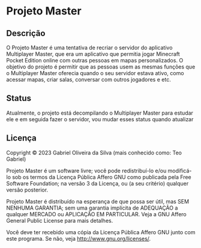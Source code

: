 # Projeto Master


## Descrição

O Projeto Master é uma tentativa de recriar o servidor do aplicativo Multiplayer Master, que era um aplicativo que permitia jogar Minecraft Pocket Edition online com outras pessoas em mapas personalizados. O objetivo do projeto é permitir que as pessoas usem as mesmas funções que o Multiplayer Master oferecia quando o seu servidor estava ativo, como acessar mapas, criar salas, conversar com outros jogadores e etc.

## Status

Atualmente, o projeto está decompilando o Multiplayer Master para estudar ele e em seguida fazer o servidor, vou mudar esses status quando atualizar

## Licença

Copyright © 2023 Gabriel Oliveira da Silva (mais conhecido como: Teo Gabriel)

Projeto Master é um software livre; você pode redistribuí-lo e/ou
modificá-lo sob os termos da Licença Pública Affero GNU como publicada
pela Free Software Foundation; na versão 3 da Licença, ou
(a seu critério) qualquer versão posterior.

Projeto Master é distribuído na esperança de que possa ser útil,
mas SEM NENHUMA GARANTIA; sem uma garantia implícita de ADEQUAÇÃO
a qualquer MERCADO ou APLICAÇÃO EM PARTICULAR. Veja a
GNU Affero General Public License para mais detalhes.

Você deve ter recebido uma cópia da Licença Pública Affero GNU junto
com este programa. Se não, veja <http://www.gnu.org/licenses/>.
